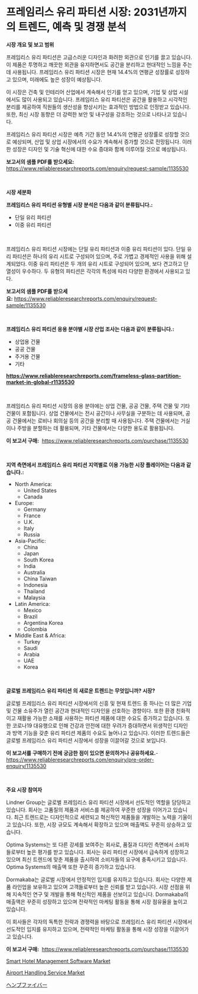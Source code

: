 <p><h1>프레임리스 유리 파티션 시장: 2031년까지의 트렌드, 예측 및 경쟁 분석</h1></p><p><strong>시장 개요 및 보고 범위</strong></p>
<p><p>프레임리스 유리 파티션은 고급스러운 디자인과 화려한 외관으로 인기를 끌고 있습니다. 이 제품은 투명하고 깨끗한 외관을 유지하면서도 공간을 분리하고 현대적인 느낌을 주는데 사용됩니다. 프레임리스 유리 파티션 시장은 현재 14.4%의 연평균 성장률로 성장하고 있으며, 미래에도 높은 성장이 예상됩니다.</p><p>이 시장은 건축 및 인테리어 산업에서 계속해서 인기를 얻고 있으며, 기업 및 상업 시설에서도 많이 사용되고 있습니다. 프레임리스 유리 파티션은 공간을 활용하고 시각적인 분리를 제공하여 직원들의 생산성을 향상시키는 효과적인 방법으로 인정받고 있습니다. 또한, 최신 시장 동향은 더 강력한 보안 및 내구성을 강조하는 것으로 나타나고 있습니다.</p><p>프레임리스 유리 파티션 시장은 예측 기간 동안 14.4%의 연평균 성장률로 성장할 것으로 예상되며, 산업 및 상업 시장에서의 수요가 계속해서 증가할 것으로 전망됩니다. 이러한 성장은 디자인 및 기술 혁신에 대한 수요 증대와 함께 이루어질 것으로 예상됩니다.</p></p>
<p><strong>보고서의 샘플 PDF를 받으세요:</strong> <a href="https://www.reliableresearchreports.com/enquiry/request-sample/1135530">https://www.reliableresearchreports.com/enquiry/request-sample/1135530</a></p>
<p>&nbsp;</p>
<p><strong>시장 세분화</strong></p>
<p><strong>프레임리스 유리 파티션 유형별 시장 분석은 다음과 같이 분류됩니다.:</strong></p>
<p><ul><li>단일 유리 파티션</li><li>이중 유리 파티션</li></ul></p>
<p>&nbsp;</p>
<p><p>프레임리스 유리 파티션 시장에는 단일 유리 파티션과 이중 유리 파티션이 있다. 단일 유리 파티션은 하나의 유리 시트로 구성되어 있으며, 주로 가볍고 경제적인 사용을 위해 설계되었다. 이중 유리 파티션은 두 개의 유리 시트로 구성되어 있으며, 보다 견고하고 단열성이 우수하다. 두 유형의 파티션은 각각의 특성에 따라 다양한 환경에서 사용되고 있다.</p></p>
<p><strong>보고서의 샘플 PDF를 받으세요:</strong>&nbsp;<a href="https://www.reliableresearchreports.com/enquiry/request-sample/1135530">https://www.reliableresearchreports.com/enquiry/request-sample/1135530</a></p>
<p>&nbsp;</p>
<p><strong> 프레임리스 유리 파티션 응용 분야별 시장 산업 조사는 다음과 같이 분류됩니다.:</strong></p>
<p><ul><li>상업용 건물</li><li>공공 건물</li><li>주거용 건물</li><li>기타</li></ul></p>
<p><strong><a href="https://www.reliableresearchreports.com/frameless-glass-partition-market-in-global-r1135530">https://www.reliableresearchreports.com/frameless-glass-partition-market-in-global-r1135530</a></strong></p>
<p>&nbsp;</p>
<p><p>프레임리스 유리 파티션 시장의 응용 분야에는 상업 건물, 공공 건물, 주택 건물 및 기타 건물이 포함됩니다. 상업 건물에서는 전시 공간이나 사무실을 구분하는 데 사용되며, 공공 건물에서는 로비나 회의실 등의 공간을 분리할 때 사용됩니다. 주택 건물에서는 거실이나 주방을 분할하는 데 활용되며, 기타 건물에서는 다양한 용도로 활용됩니다.</p></p>
<p><strong>이 보고서 구매:</strong>&nbsp; <a href="https://www.reliableresearchreports.com/purchase/1135530">https://www.reliableresearchreports.com/purchase/1135530</a></p>
<p>&nbsp;</p>
<p><strong>지역 측면에서 프레임리스 유리 파티션 지역별로 이용 가능한 시장 플레이어는 다음과 같습니다.:</strong></p>
<p><ul>
    <li>
        North America:
        <ul>
            <li>United States</li>
            <li>Canada</li>
        </ul>
    </li>
    <li>
        Europe:
        <ul>
            <li>Germany</li>
            <li>France</li>
            <li>U.K.</li>
            <li>Italy</li>
            <li>Russia</li>
        </ul>
    </li>
    <li>
        Asia-Pacific:
        <ul>
            <li>China</li>
            <li>Japan</li>
            <li>South Korea</li>
            <li>India</li>
            <li>Australia</li>
            <li>China Taiwan</li>
            <li>Indonesia</li>
            <li>Thailand</li>
            <li>Malaysia</li>
        </ul>
    </li>
    <li>
        Latin America:
        <ul>
            <li>Mexico</li>
            <li>Brazil</li>
            <li>Argentina Korea</li>
            <li>Colombia</li>
        </ul>
    </li>
    <li>
        Middle East & Africa:
        <ul>
            <li>Turkey</li>
            <li>Saudi</li>
            <li>Arabia</li>
            <li>UAE</li>
            <li>Korea</li>
        </ul>
    </li>
    </ul></p>
<p>&nbsp;</p>
<p><strong>글로벌 프레임리스 유리 파티션 의 새로운 트렌드는 무엇입니까? 시장?</strong></p>
<p><p>글로벌 프레임리스 유리 파티션 시장에서의 신흥 및 현재 트렌드 중 하나는 더 많은 기업 및 건물 소유주가 열린 공간과 현대적인 디자인을 선호하는 경향이다. 또한 환경 친화적이고 재활용 가능한 소재를 사용하는 파티션 제품에 대한 수요도 증가하고 있습니다. 또한 코로나19 대유행으로 인해 건강과 안전에 대한 우려가 증대하면서 위생적인 디자인과 방역 기능을 갖춘 유리 파티션 제품의 수요도 늘어나고 있습니다. 이러한 트렌드들은 글로벌 프레임리스 유리 파티션 시장에서 성장을 이끌어갈 것으로 보입니다.</p></p>
<p><strong>이 보고서를 구매하기 전에 궁금한 점이 있으면 문의하거나 공유하세요.</strong>- <a href="https://www.reliableresearchreports.com/enquiry/pre-order-enquiry/1135530">https://www.reliableresearchreports.com/enquiry/pre-order-enquiry/1135530</a></p>
<p>&nbsp;</p>
<p><strong>주요 시장 참여자</strong></p>
<p><p>Lindner Group는 글로벌 프레임리스 유리 파티션 시장에서 선도적인 역할을 담당하고 있습니다. 회사는 고품질의 제품과 서비스를 제공하여 꾸준한 성장을 이어가고 있습니다. 최근 트렌드로는 디자인적으로 세련되고 혁신적인 제품들을 개발하는 노력을 기울이고 있습니다. 또한, 시장 규모도 계속해서 확장하고 있으며 매출액도 꾸준히 상승하고 있습니다.</p><p>Optima Systems는 또 다른 강세를 보여주는 회사로, 품질과 디자인 측면에서 소비자들로부터 높은 평가를 받고 있습니다. 회사는 유리 파티션 시장에서 급속하게 성장하고 있으며 최신 트렌드에 맞춘 제품을 출시하여 소비자들의 요구에 충족시키고 있습니다. Optima Systems의 매출액 또한 꾸준히 증가하고 있습니다.</p><p>Dormakaba는 글로벌 시장에서 안정적인 입지를 유지하고 있습니다. 회사는 다양한 제품 라인업을 보유하고 있으며 고객들로부터 높은 신뢰를 받고 있습니다. 시장 선점을 위해 지속적인 연구 및 개발을 통해 혁신적인 제품을 선보이고 있습니다. Dormakaba의 매출액은 꾸준히 성장하고 있으며 전략적인 마케팅 활동을 통해 시장 점유율을 높이고 있습니다.</p><p>이 회사들은 각자의 독특한 전략과 경쟁력을 바탕으로 프레임리스 유리 파티션 시장에서 선도적인 입지를 유지하고 있으며, 전략적인 마케팅 활동을 통해 시장 성장을 이끌어가고 있습니다.</p></p>
<p><strong>이 보고서 구매:</strong>&nbsp;&nbsp;<a href="https://www.reliableresearchreports.com/purchase/1135530">https://www.reliableresearchreports.com/purchase/1135530</a></p>
<p><p><a href="https://www.linkedin.com/pulse/smart-hotel-management-software-market-research-report-its-history-ujwnf?trackingId=gF6UFwUx3UaIG21B%2FMkmog%3D%3D">Smart Hotel Management Software Market</a></p><p><a href="https://www.linkedin.com/pulse/airport-handling-service-market-outlook-industry-overview-forecast-gdy0c?trackingId=gtdZdcubtyKydWP8OxvVBA%3D%3D">Airport Handling Service Market</a></p><p><a href="https://github.com/EstelWisozk1/Market-Research-Report-List-1/blob/main/663830629060.md">ヘンプファイバー</a></p></p>